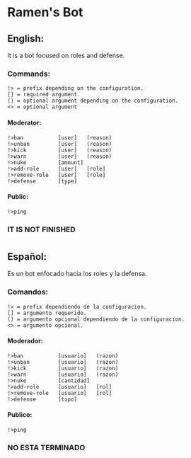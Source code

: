 # **Ramen's Bot**
## **English:**
It is a bot focused on roles and defense. 

### **Commands:**

    !> = prefix depending on the configuration.
    [] = required argument.
    () = optional argument depending on the configuration.
    <> = optional argument

#### **Moderator:**

    !>ban           [user]   (reason)
    !>unban         [user]   (reason)
    !>kick          [user]   (reason)
    !>warn          [user]   (reason)
    !>nuke          [amount]
    !>add-role      [user]   [role]
    !>remove-role   [user]   [role]
    !>defense       [type]

#### **Public:**

    !>ping


### **IT IS NOT FINISHED**

#

## **Español:**
Es un bot enfocado hacia los roles y la defensa.

### **Comandos:**

    !> = prefix dependiendo de la configuracion.
    [] = argumento requerido.
    () = argumento opcional dependiendo de la configuracion.
    <> = argumento opcional.

#### **Moderador:**

    !>ban           [usuario]   (razon)
    !>unban         [usuario]   (razon)
    !>kick          [usuario]   (razon)
    !>warn          [usuario]   (razon)
    !>nuke          [cantidad]
    !>add-role      [usuario]   [rol]
    !>remove-role   [usuario]   [rol]
    !>defense       [tipo]

#### **Publico:**

    !>ping


### **NO ESTA TERMINADO**
